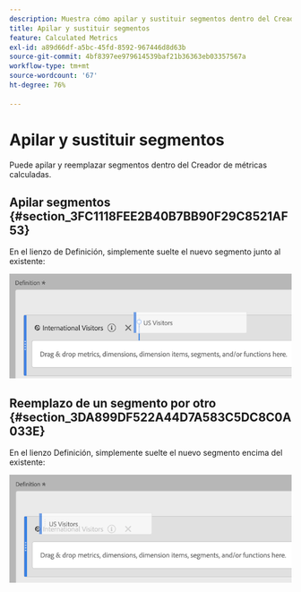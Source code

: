 ```yaml
---
description: Muestra cómo apilar y sustituir segmentos dentro del Creador de métricas calculadas.
title: Apilar y sustituir segmentos
feature: Calculated Metrics
exl-id: a89d66df-a5bc-45fd-8592-967446d8d63b
source-git-commit: 4bf8397ee979614539baf21b36363eb03357567a
workflow-type: tm+mt
source-wordcount: '67'
ht-degree: 76%

---
```


# Apilar y sustituir segmentos

Puede apilar y reemplazar segmentos dentro del Creador de métricas calculadas.

## Apilar segmentos {#section_3FC1118FEE2B40B7BB90F29C8521AF53}

En el lienzo de Definición, simplemente suelte el nuevo segmento junto al existente:

![](assets/cm_stack_seg.png)

## Reemplazo de un segmento por otro {#section_3DA899DF522A44D7A583C5DC8C0A033E}

En el lienzo Definición, simplemente suelte el nuevo segmento encima del existente:

![](assets/cm_replace_seg.png)
